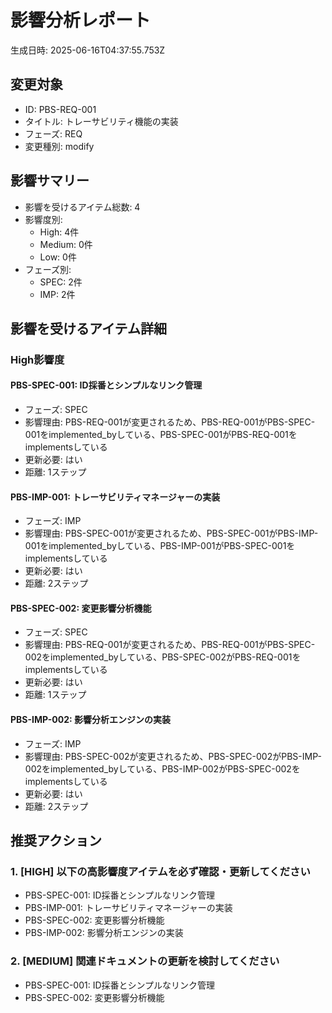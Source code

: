 # 影響分析レポート

生成日時: 2025-06-16T04:37:55.753Z

## 変更対象
- ID: PBS-REQ-001
- タイトル: トレーサビリティ機能の実装
- フェーズ: REQ
- 変更種別: modify

## 影響サマリー
- 影響を受けるアイテム総数: 4
- 影響度別:
  - High: 4件
  - Medium: 0件
  - Low: 0件
- フェーズ別:
  - SPEC: 2件
  - IMP: 2件

## 影響を受けるアイテム詳細

### High影響度

#### PBS-SPEC-001: ID採番とシンプルなリンク管理
- フェーズ: SPEC
- 影響理由: PBS-REQ-001が変更されるため、PBS-REQ-001がPBS-SPEC-001をimplemented_byしている、PBS-SPEC-001がPBS-REQ-001をimplementsしている
- 更新必要: はい
- 距離: 1ステップ

#### PBS-IMP-001: トレーサビリティマネージャーの実装
- フェーズ: IMP
- 影響理由: PBS-SPEC-001が変更されるため、PBS-SPEC-001がPBS-IMP-001をimplemented_byしている、PBS-IMP-001がPBS-SPEC-001をimplementsしている
- 更新必要: はい
- 距離: 2ステップ

#### PBS-SPEC-002: 変更影響分析機能
- フェーズ: SPEC
- 影響理由: PBS-REQ-001が変更されるため、PBS-REQ-001がPBS-SPEC-002をimplemented_byしている、PBS-SPEC-002がPBS-REQ-001をimplementsしている
- 更新必要: はい
- 距離: 1ステップ

#### PBS-IMP-002: 影響分析エンジンの実装
- フェーズ: IMP
- 影響理由: PBS-SPEC-002が変更されるため、PBS-SPEC-002がPBS-IMP-002をimplemented_byしている、PBS-IMP-002がPBS-SPEC-002をimplementsしている
- 更新必要: はい
- 距離: 2ステップ

## 推奨アクション

### 1. [HIGH] 以下の高影響度アイテムを必ず確認・更新してください
- PBS-SPEC-001: ID採番とシンプルなリンク管理
- PBS-IMP-001: トレーサビリティマネージャーの実装
- PBS-SPEC-002: 変更影響分析機能
- PBS-IMP-002: 影響分析エンジンの実装

### 2. [MEDIUM] 関連ドキュメントの更新を検討してください
- PBS-SPEC-001: ID採番とシンプルなリンク管理
- PBS-SPEC-002: 変更影響分析機能


